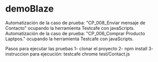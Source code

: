 # demoBlaze
Automatización de la caso de prueba: "CP_008_Enviar mensaje de Contacto" ocupando la herramienta Testcafe con javaScripts.
Automatización de la caso de prueba: "CP_006_Comprar Producto Laptpos." ocupando la herramienta Testcafe con javaScripts.

Pasos para ejecutar las pruebas 
1- clonar el proyecto
2- npm install
3- instruccion para ejecución: testcafe chrome test/Contact.js
